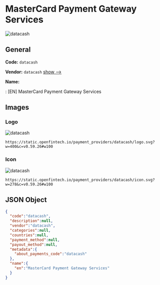 
# MasterCard Payment Gateway Services 
![datacash](https://static.openfintech.io/payment_providers/datacash/logo.svg?w=400&c=v0.59.26#w100)  

## General 
 
**Code:** `datacash` 
 
**Vendor:** `datacash` [show -->](/vendors/datacash/) 
 
**Name:** 
 
:	[EN] MasterCard Payment Gateway Services 
 

## Images 

### Logo 
 
![datacash](https://static.openfintech.io/payment_providers/datacash/logo.svg?w=400&c=v0.59.26#w100)  

```
https://static.openfintech.io/payment_providers/datacash/logo.svg?w=400&c=v0.59.26#w100
```  

### Icon 
 
![datacash](https://static.openfintech.io/payment_providers/datacash/icon.svg?w=278&c=v0.59.26#w100)  

```
https://static.openfintech.io/payment_providers/datacash/icon.svg?w=278&c=v0.59.26#w100
```  

## JSON Object 

```json
{
  "code":"datacash",
  "description":null,
  "vendor":"datacash",
  "categories":null,
  "countries":null,
  "payment_method":null,
  "payout_method":null,
  "metadata":{
    "about_payments_code":"datacash"
  },
  "name":{
    "en":"MasterCard Payment Gateway Services"
  }
}
```  
